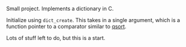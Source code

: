 Small project. Implements a dictionary in C.

Initialize using `dict_create`. This takes in a single argument, which is a function pointer to a comparator similar to [qsort](http://www.cplusplus.com/reference/cstdlib/qsort/).

Lots of stuff left to do, but this is a start.
